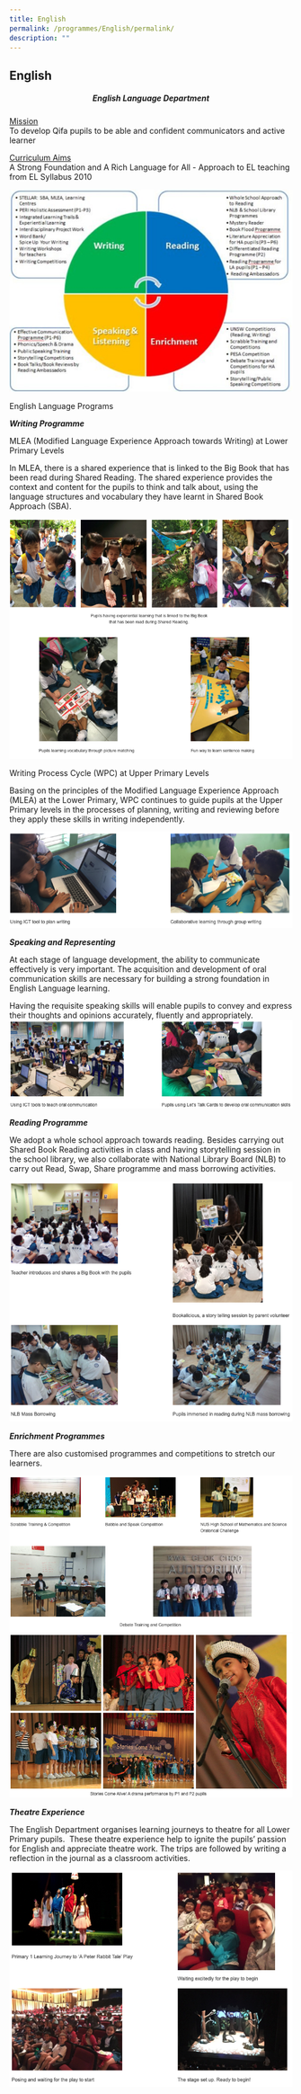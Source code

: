 ```yaml
---
title: English
permalink: /programmes/English/permalink/
description: ""
---
```

## English

##### <center> English Language Department </center>

<u>Mission</u><br>
To develop Qifa pupils to be able and confident communicators and active learner

<u>Curriculum Aims</u><br>
A Strong Foundation and A Rich Language for All - Approach to EL teaching from EL Syllabus 2010

![](/images/English%20Language%20Foundation.jpg)

English Language Programs

**_Writing Programme_**

  

MLEA (Modified Language Experience Approach towards Writing) at Lower Primary Levels

  

In MLEA, there is a shared experience that is linked to the Big Book that has been read during Shared Reading. The shared experience provides the context and content for the pupils to think and talk about, using the language structures and vocabulary they have learnt in Shared Book Approach (SBA).

![](/images/Screenshot24.png)

Writing Process Cycle (WPC) at Upper Primary Levels

  

Basing on the principles of the Modified Language Experience Approach (MLEA) at the Lower Primary, WPC continues to guide pupils at the Upper Primary levels in the processes of planning, writing and reviewing before they apply these skills in writing independently.

![](/images/Screenshot23.png)

**_Speaking and Representing_**

  

At each stage of language development, the ability to communicate effectively is very important. The acquisition and development of oral communication skills are necessary for building a strong foundation in English Language learning.  

  

Having the requisite speaking skills will enable pupils to convey and express their thoughts and opinions accurately, fluently and appropriately.
![](/images/Screenshot25.png)

**_Reading Programme_**

  

We adopt a whole school approach towards reading. Besides carrying out Shared Book Reading activities in class and having storytelling session in the school library, we also collaborate with National Library Board (NLB) to carry out Read, Swap, Share programme and mass borrowing activities.

![](/images/Screenshot26.png)

**_Enrichment Programmes_**

  

There are also customised programmes and competitions to stretch our learners.

![](/images/Screenshot27.png)
![](/images/Screenshot28.png)

**_Theatre Experience_**

  

The English Department organises learning journeys to theatre for all Lower Primary pupils.&nbsp; These theatre experience help to ignite the pupils’ passion for English and appreciate theatre work. The trips are followed by writing a reflection in the journal as a classroom activities.

![](/images/Screenshot29.png)